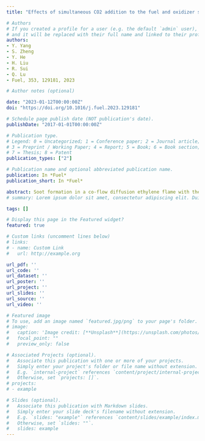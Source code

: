 ```yaml
---
title: "Effects of simultaneous CO2 addition to the fuel and oxidizer streams on soot formation in co-flow diffusion ethylene flame"

# Authors
# If you created a profile for a user (e.g. the default `admin` user), write the username (folder name) here 
# and it will be replaced with their full name and linked to their profile.
authors:
- Y. Yang
- S. Zheng
- Y. He
- H. Liu
- R. Sui
- Q. Lu
- Fuel, 353, 129181, 2023

# Author notes (optional)

date: "2023-01-12T00:00:00Z"
doi: "https://doi.org/10.1016/j.fuel.2023.129181"

# Schedule page publish date (NOT publication's date).
publishDate: "2017-01-01T00:00:00Z"

# Publication type.
# Legend: 0 = Uncategorized; 1 = Conference paper; 2 = Journal article;
# 3 = Preprint / Working Paper; 4 = Report; 5 = Book; 6 = Book section;
# 7 = Thesis; 8 = Patent
publication_types: ["2"]

# Publication name and optional abbreviated publication name.
publication: In *Fuel*
publication_short: In *Fuel*

abstract: Soot formation in a co-flow diffusion ethylene flame with the addition of CO2 to the fuel (the CO2-F), oxidizer (the CO2-O), and fuel/oxidizer (the CO2-F/O) streams was numerically and experimentally investigated in this study. The effects of different CO2 addition ways on soot inception, soot condensation, H-abstraction-C2H2-addition (HACA) and oxidation by O2/OH processes, were quantitatively analyzed by introducing the integrated reaction rates over the whole computational domain. The simulated and experimental results showed that the CO2-F/O was the most effective in inhibiting soot formation and flame temperature, followed by the CO2-O, and the CO2-F. Compared with the CO2-F, the suppression effect of the CO2-O on soot inception was weaker due to the higher concentration of benzo(ghi) fluoranthene (BGHIF). Since the rate of C4H2 formation via C2H4 → C2H3 → C2H2 → C4H2 was inhibited by the CO2-O, lowering the consumption rate of acenaphthalene (A2R5) via C4H2 + A2R5=>A4, more A2R5 converted to BGHIF via A2R5 → A2- → A2 → BGHIF. The suppression effects of different ways of CO2 addition on HACA surface growth and soot condensation were identical: CO2-F < CO2-O < CO2-F/O. The decrease of benzo(a)pyrene (BAPYR) mole fraction accounted for the decline of soot condensation rate, and the decreases of H and OH mole fractions were responsible for the drop of HACA surface growth rate. Compared with the CO2-F, the CO2-O and the CO2-F/O had stronger suppression effects on the soot oxidation by O2 process due to the lower concentration of O2 in the oxidizer stream. Whichever CO2 addition ways were adopted, the soot oxidation by O2 process was more sensitive than the soot oxidation by OH process with the CO2 addition.
# summary: Lorem ipsum dolor sit amet, consectetur adipiscing elit. Duis posuere tellus ac convallis placerat. Proin tincidunt magna sed ex sollicitudin condimentum.

tags: []

# Display this page in the Featured widget?
featured: true

# Custom links (uncomment lines below)
# links:
# - name: Custom Link
#   url: http://example.org

url_pdf: ''
url_code: ''
url_dataset: ''
url_poster: ''
url_project: ''
url_slides: ''
url_source: ''
url_video: ''

# Featured image
# To use, add an image named `featured.jpg/png` to your page's folder. 
# image:
#   caption: 'Image credit: [**Unsplash**](https://unsplash.com/photos/pLCdAaMFLTE)'
#   focal_point: ""
#   preview_only: false

# Associated Projects (optional).
#   Associate this publication with one or more of your projects.
#   Simply enter your project's folder or file name without extension.
#   E.g. `internal-project` references `content/project/internal-project/index.md`.
#   Otherwise, set `projects: []`.
# projects:
# - example

# Slides (optional).
#   Associate this publication with Markdown slides.
#   Simply enter your slide deck's filename without extension.
#   E.g. `slides: "example"` references `content/slides/example/index.md`.
#   Otherwise, set `slides: ""`.
#   slides: example
---
```


